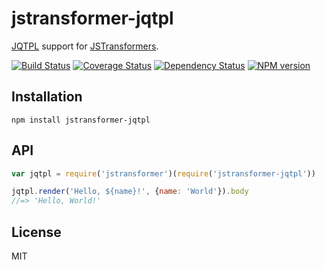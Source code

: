 # jstransformer-jqtpl

[JQTPL](https://github.com/kof/jqtpl) support for [JSTransformers](http://github.com/jstransformers).

[![Build Status](https://img.shields.io/travis/jstransformers/jstransformer-jqtpl/master.svg)](https://travis-ci.org/jstransformers/jstransformer-jqtpl)
[![Coverage Status](https://img.shields.io/codecov/c/github/jstransformers/jstransformer-jqtpl/master.svg)](https://codecov.io/gh/jstransformers/jstransformer-jqtpl)
[![Dependency Status](https://img.shields.io/david/jstransformers/jstransformer-jqtpl/master.svg)](http://david-dm.org/jstransformers/jstransformer-jqtpl)
[![NPM version](https://img.shields.io/npm/v/jstransformer-jqtpl.svg)](https://www.npmjs.org/package/jstransformer-jqtpl)

## Installation

    npm install jstransformer-jqtpl

## API

```js
var jqtpl = require('jstransformer')(require('jstransformer-jqtpl'))

jqtpl.render('Hello, ${name}!', {name: 'World'}).body
//=> 'Hello, World!'
```

## License

MIT
